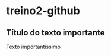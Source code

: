 # treino2-github

<body>

<section>
<h2>Título do texto importante</h2>
<a>Texto importantíssimo</a>
</section>

</body>